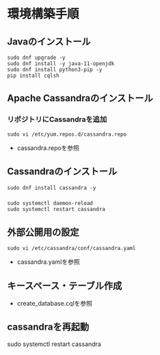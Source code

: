 # 環境構築手順
## Javaのインストール
```
sudo dnf upgrade -y
sudo dnf install -y java-11-openjdk
sudo dnf install python3-pip -y
pip install cqlsh
```
## Apache Cassandraのインストール
### リポジトリにCassandraを追加
```
sudo vi /etc/yum.repos.d/cassandra.repo
```
* cassandra.repoを参照

## Cassandraのインストール
```
sudo dnf install cassandra -y 
```
### 
```
sudo systemctl daemon-reload
sudo systemctl restart cassandra
```

## 外部公開用の設定
```
sudo vi /etc/cassandra/conf/cassandra.yaml
```
* cassandra.yamlを参照

## キースペース・テーブル作成
* create_database.cqlを参照

## cassandraを再起動
sudo systemctl restart cassandra
